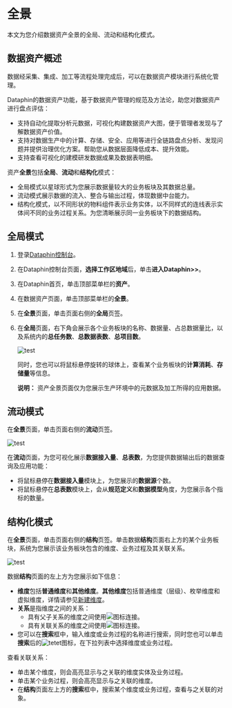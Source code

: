 # 全景

本文为您介绍数据资产全景的全局、流动和结构化模式。

## 数据资产概述

数据经采集、集成、加工等流程处理完成后，可以在数据资产模块进行系统化管理。

Dataphin的数据资产功能，基于数据资产管理的规范及方法论，助您对数据资产进行盘点评估：

-   支持自动化提取分析元数据，可视化构建数据资产大图，便于管理者发现与了解数据资产价值。
-   支持对数据生产中的计算、存储、安全、应用等进行全链路盘点分析、发现问题并提供治理优化方案。帮助您从数据层面降低成本、提升效能。
-   支持查看可视化的建模研发数据成果及数据表明细。

资产**全景**包括**全局**、**流动**和**结构化**模式：

-   全局模式以星球形式为您展示数据量较大的业务板块及其数据总量。
-   流动模式展示数据的流入、整合与输出过程，体现数据中台能力。
-   结构化模式，以不同形状的物料组件表示业务实体，以不同样式的连线表示实体间不同的业务过程关系。为您清晰展示同一业务板块下的数据结构。

## 全局模式

1.  登录[Dataphin控制台](https://dataphin.console.aliyun.com/workingArea)。
2.  在Dataphin控制台页面，**选择工作区地域**后，单击**进入Dataphin\>\>**。
3.  在Dataphin首页，单击顶部菜单栏的**资产**。
4.  在数据资产页面，单击顶部菜单栏的**全景**。
5.  在**全景**页面，单击页面右侧的**全局**页签。
6.  在**全局**页面，右下角会展示各个业务板块的名称、数据量、占总数据量比，以及系统内的**总任务数**、**总数据表数**、**总项目数**。

    ![test](https://help-static-aliyun-doc.aliyuncs.com/assets/img/zh-CN/3537559951/p104674.png)

    同时，您也可以将鼠标悬停旋转的球体上，查看某个业务板块的**计算消耗**、**存储量**等信息。

    **说明：** 资产全景页面仅为您展示生产环境中的元数据及加工所得的应用数据。


## 流动模式

在**全景**页面，单击页面右侧的**流动**页签。

![test](https://help-static-aliyun-doc.aliyuncs.com/assets/img/zh-CN/4537559951/p104675.png)

在**流动**页面，为您可视化展示**数据接入量**、**总表数**，为您提供数据输出后的数据查询及应用功能：

-   将鼠标悬停在**数据接入量**模块上，为您展示的**数据源**个数。
-   将鼠标悬停在**总表数**模块上，会从**规范定义**和**数据模型**角度，为您展示各个指标的数量。

## 结构化模式

在**全景**页面，单击页面右侧的**结构**页签。单击数据**结构**页面右上方的某个业务板块，系统为您展示该业务板块包含的维度、业务过程及其关联关系。

![test](https://help-static-aliyun-doc.aliyuncs.com/assets/img/zh-CN/4537559951/p104676.png)

数据**结构**页面的左上方为您展示如下信息：

-   **维度**包括**普通维度**和**其他维度**。**其他维度**包括普通维度（层级）、枚举维度和虚拟维度，详情请参见[新建维度](/cn.zh-CN/数据开发/规范建模/规范定义-维度/新建维度.md)。
-   **关系**是指维度之间的关系：
    -   具有父子关系的维度之间使用![](https://help-static-aliyun-doc.aliyuncs.com/assets/img/zh-CN/4537559951/p71069.png)图标连接。
    -   具有关联关系的维度之间使用![](https://help-static-aliyun-doc.aliyuncs.com/assets/img/zh-CN/4537559951/p71070.png)图标连接。
-   您可以在**搜索**框中，输入维度或业务过程的名称进行搜索，同时您也可以单击**搜索**后的![tetet](https://help-static-aliyun-doc.aliyuncs.com/assets/img/zh-CN/4537559951/p104677.png)图标，在下拉列表中选择维度或业务过程。

查看关联关系：

-   单击某个维度，则会高亮显示与之关联的维度实体及业务过程。
-   单击某个业务过程，则会高亮显示与之关联的维度。
-   在**结构**页面左上方的**搜索**框中，搜索某个维度或业务过程，查看与之关联的对象。

